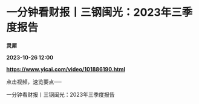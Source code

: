 # 一分钟看财报丨三钢闽光：2023年三季度报告
**灵犀**

**2023-10-26 12:00**

**https://www.yicai.com/video/101886190.html**

点击视频，速览要点──

一分钟看财报丨三钢闽光：2023年三季度报告